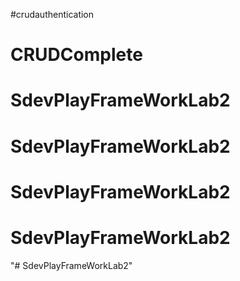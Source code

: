 #crudauthentication
# CRUDComplete
# SdevPlayFrameWorkLab2
# SdevPlayFrameWorkLab2
# SdevPlayFrameWorkLab2
# SdevPlayFrameWorkLab2
"# SdevPlayFrameWorkLab2" 
